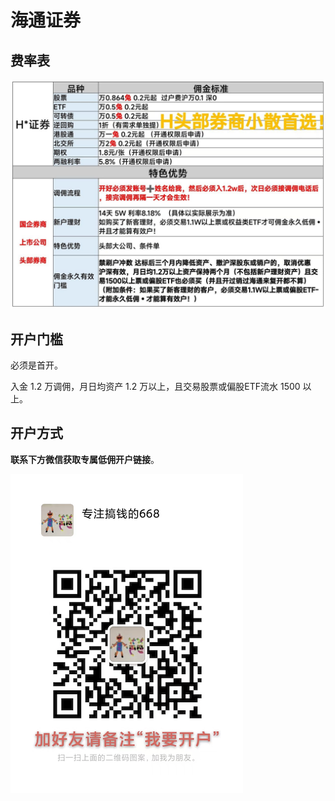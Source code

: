# 海通证券

## 费率表

![海通费率表](images/ht2.jpg)

## 开户门槛

必须是首开。

入金 1.2 万调佣，月日均资产 1.2 万以上，且交易股票或偏股ETF流水 1500 以上。

## 开户方式

**联系下方微信获取专属低佣开户链接**。

![668微信](images/668wx.png)
